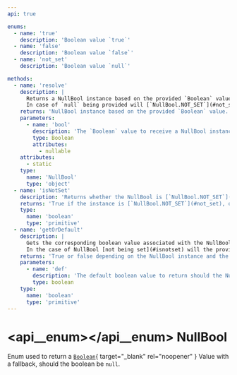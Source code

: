 ```yaml
---
api: true

enums:
  - name: 'true'
    description: 'Boolean value `true`'
  - name: 'false'
    description: 'Boolean value `false`'
  - name: 'not_set'
    description: 'Boolean value `null`'

methods:
  - name: 'resolve'
    description: |
      Returns a NullBool instance based on the provided `Boolean` value.  
      In case of `null` being provided will [`NullBool.NOT_SET`](#not_set) be returned, otherwise will the corresponding NullBool instance matching the Boolean value be returned.
    returns: 'NullBool instance based on the provided `Boolean` value.'
    parameters:
      - name: 'bool'
        description: 'The `Boolean` value to receive a NullBool instance for.'
        type: Boolean
        attributes:
          - nullable
    attributes:
      - static
    type:
      name: 'NullBool'
      type: 'object'
  - name: 'isNotSet'
    description: 'Returns whether the NullBool is [`NullBool.NOT_SET`](#not_set)'
    returns: 'True if the instance is [`NullBool.NOT_SET`](#not_set), otherwise false.'
    type:
      name: 'boolean'
      type: 'primitive'
  - name: 'getOrDefault'
    description: |
      Gets the corresponding boolean value associated with the NullBool instance.  
      In the case of NullBool [not being set](#isnotset) will the provided default value be returned.
    returns: 'True or false depending on the NullBool instance and the provided default value.'
    parameters:
      - name: 'def'
        description: 'The default boolean value to return should the NullBool instance be [`NullBool.NOT_SET`](#not_set).'
        type: boolean
    type:
      name: 'boolean'
      type: 'primitive'
---
```


# <api__enum></api__enum> NullBool

Enum used to return a [`Boolean`](https://docs.oracle.com/en/java/javase/17/docs/api/java.base/java/lang/Boolean.html){ target="_blank" rel="noopener" } Value with a fallback, should the boolean be `null`.